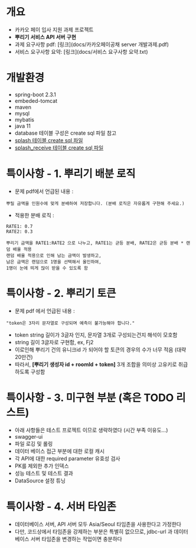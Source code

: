 # 개요
- 카카오 페이 입사 지원 과제 프로젝트
- **뿌리기 서비스 API 서버 구현**
- 과제 요구사항 pdf: [링크](docs/카카오페이공채 server 개발과제.pdf)
- 서비스 요구사항 요약: [링크](docs/서비스 요구사항 요약.txt)

# 개발환경
- spring-boot 2.3.1
- embeded-tomcat
- maven
- mysql
- mybatis
- java 11
- database 테이블 구성은 create sql 파일 참고
- [splash 테이블 create sql 파일](docs/dbschema/splash_create.sql)
- [splash_receive 테이블 create sql 파일](docs/dbschema/splash_receive_create.sql)

# 특이사항 - 1. 뿌리기 배분 로직
- 문제 pdf에서 언급된 내용 : 

```
뿌릴 금액을 인원수에 맞게 분배하여 저장합니다. (분배 로직은 자유롭게 구현해 주세요.)
```

- 적용한 분배 로직 : 

```
RATE1: 0.7
RATE2: 0.3

뿌리기 금액을 RATE1:RATE2 으로 나누고, RATE1는 균등 분배, RATE2은 균등 분배 * 랜덤 배율 적용
랜덤 배율 적용으로 인해 남는 금액이 발생하고,
남은 금액은 랜덤으로 1명을 선택해서 올인하여, 
1명이 눈에 띄게 많이 받을 수 있도록 함
```

# 특이사항 - 2. 뿌리기 토큰
- 문제 pdf 에서 언급된 내용 : 

```
"token은 3자리 문자열로 구성되며 예측이 불가능해야 합니다."
```

- token string 길이가 3글자 인지, 문자열 3개로 구성되는건지 해석이 모호함
- string 길이 3글자로 구현함, ex, Fj2
- 이로인해 뿌리기 건의 유니크id 가 되어야 할 토큰의 경우의 수가 너무 적음 (대략 20만건)
- 따라서, **[뿌리기 생성자 id + roomId + token]** 3개 조합을 의미상 고유키로 취급하도록 구성함

# 특이사항 - 3. 미구현 부분 (혹은 TODO 리스트)
- 아래 사항들은 테스트 프로젝트 이므로 생략하였다 (시간 부족 이유도...)
- swagger-ui
- 파일 로깅 및 롤링
- 데이터 베이스 접근 부분에 대한 로컬 캐시
- 각 API에 대한 required parameter 유효성 검사
- PK를 제외한 추가 인덱스
- 성능 테스트 및 테스트 결과
- DataSource 설정 튜닝

# 특이사항 - 4. 서버 타임존
- 데이터베이스 서버, API 서버 모두 Asia/Seoul 타임존을 사용한다고 가정한다
- 다만, 코드상에서 타임존을 강제하는 부분은 특별히 없으므로, jdbc-url 과 데이터베이스 서버 타임존을 변경하는 작업이면 충분하다
